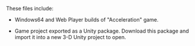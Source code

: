 These files include:

- Windows64 and Web Player builds of "Acceleration" game.

- Game project exported as a Unity package. Download this package and import it into a new 3-D Unity project to open.